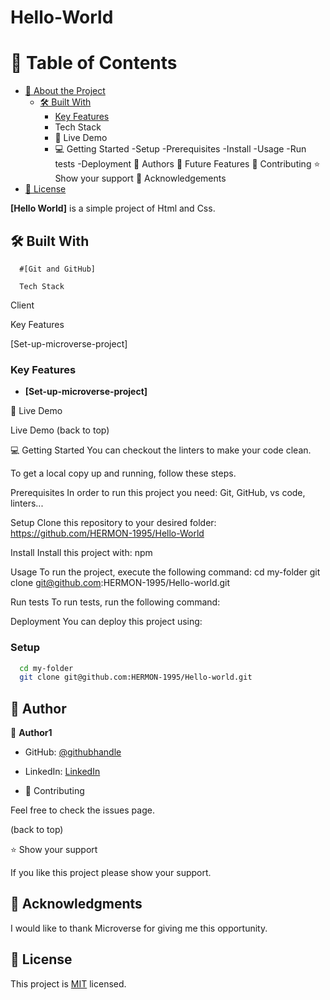 # Hello-World
<!-- TABLE OF CONTENTS -->

# 📗 Table of Contents

- [📖 About the Project](#about-project)
  - [🛠 Built With](#built-with)
    - [Key Features](#key-features)
    - Tech Stack
    - 🚀 Live Demo
    - 💻 Getting Started
      -Setup
      -Prerequisites
      -Install
      -Usage
      -Run tests
      -Deployment 
👥 Authors
🔭 Future Features
🤝 Contributing
⭐️ Show your support
🙏 Acknowledgements
- [📝 License](#license)

<!-- PROJECT DESCRIPTION -->

**[Hello World]** is a simple project of Html and Css.

## 🛠 Built With <a name="built-with"></a>

      #[Git and GitHub] 
      
      Tech Stack
Client

Key Features

[Set-up-microverse-project]

<!-- Features -->

### Key Features <a name="key-features"></a>

- **[Set-up-microverse-project]**

🚀 Live Demo

Live Demo 
(back to top)

💻 Getting Started
You can checkout the linters to make your code clean.

To get a local copy up and running, follow these steps.

Prerequisites
In order to run this project you need: Git, GitHub, vs code, linters... 

Setup
Clone this repository to your desired folder: https://github.com/HERMON-1995/Hello-World

Install
Install this project with: npm

Usage
To run the project, execute the following command: cd my-folder
  git clone git@github.com:HERMON-1995/Hello-world.git

Run tests
To run tests, run the following command:

Deployment
You can deploy this project using:



### Setup

```sh
  cd my-folder
  git clone git@github.com:HERMON-1995/Hello-world.git
```

<!-- AUTHORS -->

## 👥 Author <a name="author"></a>

👤 **Author1**

- GitHub: [@githubhandle](https://github.com/HERMON-1995)
- LinkedIn: [LinkedIn](https://www.linkedin.com/in/hermon-gebre-03290a228/)

- 🤝 Contributing

Feel free to check the issues page.

(back to top)

⭐️ Show your support

If you like this project please show your support.

<!-- ACKNOWLEDGEMENTS -->

## 🙏 Acknowledgments <a name="acknowledgements"></a>

I would like to thank Microverse for giving me this opportunity.

<!-- LICENSE -->

## 📝 License <a name="license"></a>

This project is [MIT](./LICENSE) licensed.
